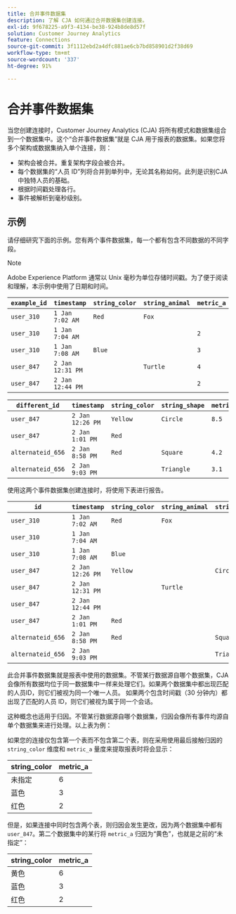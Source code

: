 ```yaml
---
title: 合并事件数据集
description: 了解 CJA 如何通过合并数据集创建连接。
exl-id: 9f678225-a9f3-4134-be38-924b8de8d57f
solution: Customer Journey Analytics
feature: Connections
source-git-commit: 3f1112ebd2a4dfc881ae6cb7bd858901d2f38d69
workflow-type: tm+mt
source-wordcount: '337'
ht-degree: 91%

---
```



# 合并事件数据集

当您创建连接时，Customer Journey Analytics (CJA) 将所有模式和数据集组合到一个数据集中。这个“合并事件数据集”就是 CJA 用于报表的数据集。如果您将多个架构或数据集纳入单个连接，则：

* 架构会被合并。重复架构字段会被合并。
* 每个数据集的“人员 ID”列将合并到单列中，无论其名称如何。此列是识别CJA中独特人员的基础。
* 根据时间戳处理各行。
* 事件被解析到毫秒级别。

## 示例

请仔细研究下面的示例。您有两个事件数据集，每一个都有包含不同数据的不同字段。

>[!NOTE]
>
>Adobe Experience Platform 通常以 Unix 毫秒为单位存储时间戳。为了便于阅读和理解，本示例中使用了日期和时间。

| `example_id` | `timestamp` | `string_color` | `string_animal` | `metric_a` |
| --- | --- | --- | --- | --- |
| `user_310` | `1 Jan 7:02 AM` | `Red` | `Fox` |  |
| `user_310` | `1 Jan 7:04 AM` |  |  | `2` |
| `user_310` | `1 Jan 7:08 AM` | `Blue` |  | `3` |
| `user_847` | `2 Jan 12:31 PM` |  | `Turtle` | `4` |
| `user_847` | `2 Jan 12:44 PM` |  |  | `2` |

| `different_id` | `timestamp` | `string_color` | `string_shape` | `metric_b` |
| --- | --- | --- | --- | --- |
| `user_847` | `2 Jan 12:26 PM` | `Yellow` | `Circle` | `8.5` |
| `user_847` | `2 Jan 1:01 PM` | `Red` |  |  |
| `alternateid_656` | `2 Jan 8:58 PM` | `Red` | `Square` | `4.2` |
| `alternateid_656` | `2 Jan 9:03 PM` |  | `Triangle` | `3.1` |

使用这两个事件数据集创建连接时，将使用下表进行报告。

| `id` | `timestamp` | `string_color` | `string_animal` | `string_shape` | `metric_a` | `metric_b` |
| --- | --- | --- | --- | --- | --- | --- |
| `user_310` | `1 Jan 7:02 AM` | `Red` | `Fox` |  |  |  |
| `user_310` | `1 Jan 7:04 AM` |  |  |  | `2` |  |
| `user_310` | `1 Jan 7:08 AM` | `Blue` |  |  | `3` |  |
| `user_847` | `2 Jan 12:26 PM` | `Yellow` |  | `Circle` |  | `8.5` |
| `user_847` | `2 Jan 12:31 PM` |  | `Turtle` |  | `4` |  |
| `user_847` | `2 Jan 12:44 PM` |  |  |  | `2` |  |
| `user_847` | `2 Jan 1:01 PM` | `Red` |  |  |  |  |
| `alternateid_656` | `2 Jan 8:58 PM` | `Red` |  | `Square` |  | `4.2` |
| `alternateid_656` | `2 Jan 9:03 PM` |  |  | `Triangle` |  | `3.1` |

此合并事件数据集就是报表中使用的数据集。不管某行数据源自哪个数据集，CJA 会像所有数据均位于同一数据集中一样来处理它们。如果两个数据集中都出现匹配的人员ID，则它们被视为同一个唯一人员。 如果两个包含时间戳（30 分钟内）都出现了匹配的人员 ID，则它们被视为属于同一个会话。

这种概念也适用于归因。不管某行数据源自哪个数据集，归因会像所有事件均源自单个数据集来进行处理。以上表为例：

如果您的连接仅包含第一个表而不包含第二个表，则在采用使用最后接触归因的 `string_color` 维度和 `metric_a` 量度来提取报表时将会显示：

| string_color | metric_a |
| --- | --- |
| 未指定 | 6 |
| 蓝色 | 3 |
| 红色 | 2 |

但是，如果连接中同时包含两个表，则归因会发生更改，因为两个数据集中都有 `user_847`。第二个数据集中的某行将 `metric_a` 归因为“黄色”，也就是之前的“未指定”：

| string_color | metric_a |
| --- | --- |
| 黄色 | 6 |
| 蓝色 | 3 |
| 红色 | 2 |
